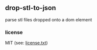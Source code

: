 ## drop-stl-to-json


parse stl files dropped onto a dom element

### license

MIT (see: [license.txt](blob/master/license.txt))
